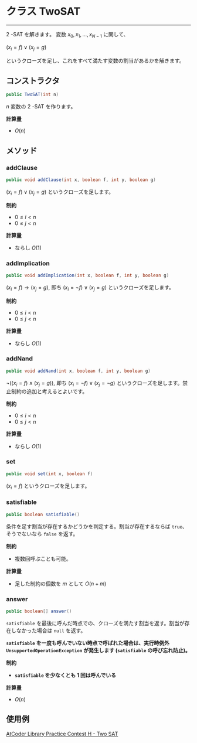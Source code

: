 # クラス TwoSAT
- - -

$2$ -SAT を解きます。 変数 $x_0, x_1, \dots, x_{N-1}$ に関して、

$(x_i = f) \lor (x_j = g)$

というクローズを足し、これをすべて満たす変数の割当があるかを解きます。

## コンストラクタ

```java
public TwoSAT(int n)
```

$n$ 変数の $2$ -SAT を作ります。

**計算量**
* $O(n)$

## メソッド

### addClause

```java
public void addClause(int x, boolean f, int y, boolean g)
```

$(x_i = f) \lor (x_j = g)$ というクローズを足します。

**制約**
* $0 \leq i < n$
* $0 \leq j < n$

**計算量**
* ならし $O(1)$

### addImplication

```java
public void addImplication(int x, boolean f, int y, boolean g)
```

$(x_i = f) \rightarrow (x_j = g)$, 即ち $(x_i = \neg f) \lor (x_j = g)$ というクローズを足します。

**制約**
* $0 \leq i < n$
* $0 \leq j < n$

**計算量**
* ならし $O(1)$

### addNand

```java
public void addNand(int x, boolean f, int y, boolean g)
```

$\neg ((x_i = f) \land (x_j = g))$, 即ち $(x_i = \neg f) \lor (x_j = \neg g)$ というクローズを足します。禁止制約の追加と考えるとよいです。

**制約**
* $0 \leq i < n$
* $0 \leq j < n$

**計算量**
* ならし $O(1)$

### set

```java
public void set(int x, boolean f)
```
$(x_i = f)$ というクローズを足します。

### satisfiable

```java
public boolean satisfiable()
```

条件を足す割当が存在するかどうかを判定する。割当が存在するならば `true`、そうでないなら `false` を返す。

**制約**
* 複数回呼ぶことも可能。

**計算量**
* 足した制約の個数を $m$ として $O(n+m)$

### answer

```java
public boolean[] answer()
```

`satisfiable` を最後に呼んだ時点での、クローズを満たす割当を返す。割当が存在しなかった場合は `null` を返す。

__`satisfiable` を一度も呼んでいない時点で呼ばれた場合は、実行時例外 `UnsupportedOperationException` が発生します (`satisfiable` の呼び忘れ防止)。__

**制約**
* __`satisfiable` を少なくとも $1$ 回は呼んでいる__

**計算量**
* $O(n)$

## 使用例

[AtCoder Library Practice Contest H - Two SAT](https://atcoder.jp/contests/practice2/submissions/16647102)
